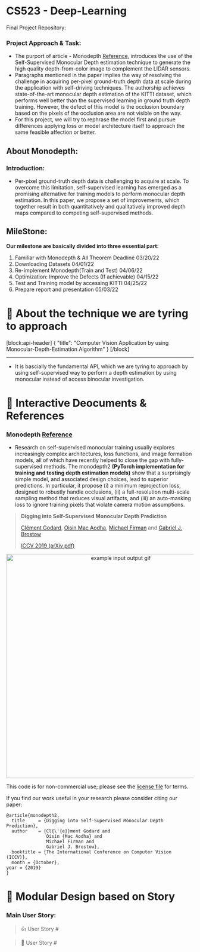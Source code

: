 # CS523 - Deep-Learning 
Final Project Repository: 

### Project Approach & Task: 
- The purport of article - Monodepth [Reference](https://arxiv.org/abs/1806.01260), introduces the use of the Self-Supervised Monocular Depth estimation technique to generate the high quality depth-from-color image to complement the LIDAR sensors. 
- Paragraphs mentioned in the paper implies the way of resolving the challenge in acquiring per-pixel ground-truth depth data at scale during the application with self-driving techniques. The authorship achieves state-of-the-art monocular depth estimation of the KITTI dataset, which performs well better than the supervised learning in ground truth depth training. However, the defect of this model is the occlusion boundary based on the pixels of the occlusion area are not visible on the way. 
- For this project, we will try to rephrase the model first and pursue differences applying loss or model architecture itself to approach the same feasible affection or better.

## About Monodepth:

### Introduction: 
- Per-pixel ground-truth depth data is challenging to acquire at scale. To overcome this limitation, self-supervised learning has emerged as a promising alternative for training models to perform monocular depth estimation. In this paper, we propose a set of improvements, which together result in both quantitatively and qualitatively improved depth maps compared to competing self-supervised methods.

## MileStone:

**Our milestone are basically divided into three essential part:**
1. Familiar with Monodepth & All Theorem Deadline 03/20/22 
2. Downloading Datasets 04/01/22
3. Re-implement Monodepth(Train and Test) 04/06/22
4. Optimization: Improve the Defects (If achievable) 04/15/22
5. Test and Training model by accessing KITTI 04/25/22
6. Prepare report and presentation 05/03/22


# 📝 About the technique we are tyring to approach

[block:api-header]
{
  "title": "Computer Vision Application by using Monocular-Depth-Estimation Algorithm"
}
[/block]
** **

* It is bascially the fundamental API, which we are tyring to approach by using self-supervised way to perform a depth estimation by using monocular instead of access binocular investigation.


# 🚦 Interactive Deocuments & References

### Monodepth [Reference](https://github.com/nianticlabs/monodepth2)

* Research on self-supervised monocular training usually explores increasingly complex architectures, loss functions, and image formation models, all of which have recently helped to close the gap with fully-supervised methods. The monodepth2 **(PyTorch implementation for training and testing depth estimation models)** show that a surprisingly simple model, and associated design choices, lead to superior predictions. In particular, it  propose (i) a minimum reprojection loss, designed to robustly handle occlusions, (ii) a full-resolution multi-scale sampling method that reduces visual artifacts, and (iii) an auto-masking loss to ignore training pixels that violate camera motion assumptions.

> **Digging into Self-Supervised Monocular Depth Prediction**
>
> [Clément Godard](http://www0.cs.ucl.ac.uk/staff/C.Godard/), [Oisin Mac Aodha](http://vision.caltech.edu/~macaodha/), [Michael Firman](http://www.michaelfirman.co.uk) and [Gabriel J. Brostow](http://www0.cs.ucl.ac.uk/staff/g.brostow/)
>
> [ICCV 2019 (arXiv pdf)](https://arxiv.org/abs/1806.01260)

<p align="center">
  <img src="assets/teaser.gif" alt="example input output gif" width="600" />
</p>

This code is for non-commercial use; please see the [license file](LICENSE) for terms.

If you find our work useful in your research please consider citing our paper:

```
@article{monodepth2,
  title     = {Digging into Self-Supervised Monocular Depth Prediction},
  author    = {Cl{\'{e}}ment Godard and
               Oisin {Mac Aodha} and
               Michael Firman and
               Gabriel J. Brostow},
  booktitle = {The International Conference on Computer Vision (ICCV)},
  month = {October},
year = {2019}
}
```


# 💬 Modular Design based on Story

### Main User Story:

> 👍 User Story #
>
> 

> 📘 User Story #
>
> 

